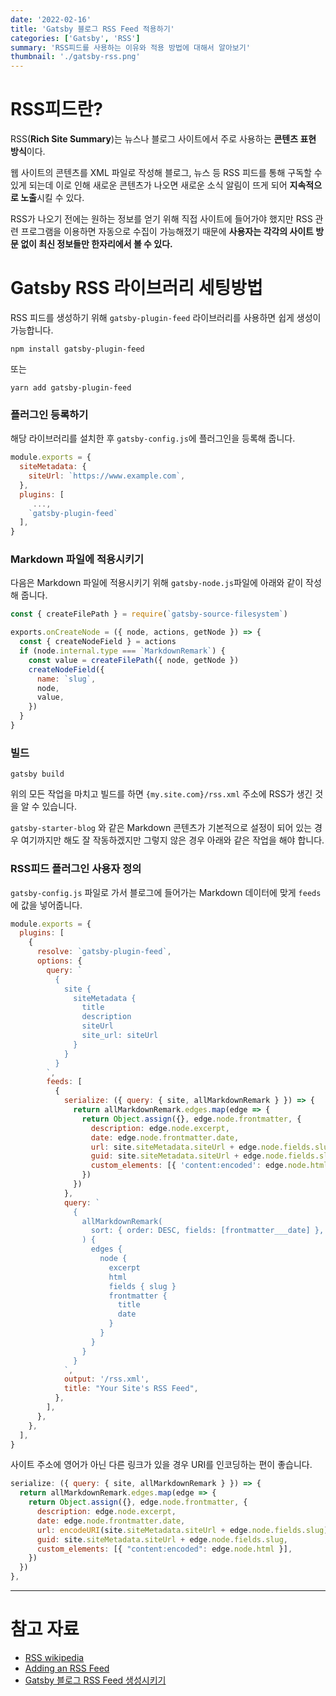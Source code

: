 ```yaml
---
date: '2022-02-16'
title: 'Gatsby 블로그 RSS Feed 적용하기'
categories: ['Gatsby', 'RSS']
summary: 'RSS피드를 사용하는 이유와 적용 방법에 대해서 알아보기'
thumbnail: './gatsby-rss.png'
---
```


# RSS피드란?

RSS(**Rich Site Summary**)는 뉴스나 블로그 사이트에서 주로 사용하는 **콘텐츠 표현 방식**이다.

웹 사이트의 콘텐츠를 XML 파일로 작성해 블로그, 뉴스 등 RSS 피드를 통해 구독할 수 있게 되는데 이로 인해 새로운 콘텐츠가 나오면 새로운 소식 알림이 뜨게 되어 **지속적으로 노출**시킬 수 있다.

RSS가 나오기 전에는 원하는 정보를 얻기 위해 직접 사이트에 들어가야 했지만 RSS 관련 프로그램을 이용하면 자동으로 수집이 가능해졌기 때문에 **사용자는 각각의 사이트 방문 없이 최신 정보들만 한자리에서 볼 수 있다.**

# Gatsby RSS 라이브러리 세팅방법

RSS 피드를 생성하기 위해 `gatsby-plugin-feed` 라이브러리를 사용하면 쉽게 생성이 가능합니다.

```
npm install gatsby-plugin-feed
```

또는

```
yarn add gatsby-plugin-feed
```

### 플러그인 등록하기

해당 라이브러리를 설치한 후 `gatsby-config.js`에 플러그인을 등록해 줍니다.

```js
module.exports = {
  siteMetadata: {
    siteUrl: `https://www.example.com`,
  },
  plugins: [
     ...,
    `gatsby-plugin-feed`
  ],
}
```

### Markdown 파일에 적용시키기

다음은 Markdown 파일에 적용시키기 위해 `gatsby-node.js`파일에 아래와 같이 작성해 줍니다.

```js
const { createFilePath } = require(`gatsby-source-filesystem`)

exports.onCreateNode = ({ node, actions, getNode }) => {
  const { createNodeField } = actions
  if (node.internal.type === `MarkdownRemark`) {
    const value = createFilePath({ node, getNode })
    createNodeField({
      name: `slug`,
      node,
      value,
    })
  }
}
```

### 빌드

```
gatsby build
```

위의 모든 작업을 마치고 빌드를 하면 `{my.site.com}/rss.xml` 주소에 RSS가 생긴 것을 알 수 있습니다.

`gatsby-starter-blog` 와 같은 Markdown 콘텐츠가 기본적으로 설정이 되어 있는 경우 여기까지만 해도 잘 작동하겠지만 그렇지 않은 경우 아래와 같은 작업을 해야 합니다.

### RSS피드 플러그인 사용자 정의

`gatsby-config.js` 파일로 가서 블로그에 들어가는 Markdown 데이터에 맞게 `feeds`에 값을 넣어줍니다.

```js
module.exports = {
  plugins: [
    {
      resolve: `gatsby-plugin-feed`,
      options: {
        query: `
          {
            site {
              siteMetadata {
                title
                description
                siteUrl
                site_url: siteUrl
              }
            }
          }
        `,
        feeds: [
          {
            serialize: ({ query: { site, allMarkdownRemark } }) => {
              return allMarkdownRemark.edges.map(edge => {
                return Object.assign({}, edge.node.frontmatter, {
                  description: edge.node.excerpt,
                  date: edge.node.frontmatter.date,
                  url: site.siteMetadata.siteUrl + edge.node.fields.slug,
                  guid: site.siteMetadata.siteUrl + edge.node.fields.slug,
                  custom_elements: [{ 'content:encoded': edge.node.html }],
                })
              })
            },
            query: `
              {
                allMarkdownRemark(
                  sort: { order: DESC, fields: [frontmatter___date] },
                ) {
                  edges {
                    node {
                      excerpt
                      html
                      fields { slug }
                      frontmatter {
                        title
                        date
                      }
                    }
                  }
                }
              }
            `,
            output: '/rss.xml',
            title: "Your Site's RSS Feed",
          },
        ],
      },
    },
  ],
}
```

사이트 주소에 영어가 아닌 다른 링크가 있을 경우 URI를 인코딩하는 편이 좋습니다.

```js
serialize: ({ query: { site, allMarkdownRemark } }) => {
  return allMarkdownRemark.edges.map(edge => {
    return Object.assign({}, edge.node.frontmatter, {
      description: edge.node.excerpt,
      date: edge.node.frontmatter.date,
      url: encodeURI(site.siteMetadata.siteUrl + edge.node.fields.slug),
      guid: site.siteMetadata.siteUrl + edge.node.fields.slug,
      custom_elements: [{ "content:encoded": edge.node.html }],
    })
  })
},
```

---

# 참고 자료

- [RSS wikipedia](https://ko.wikipedia.org/wiki/RSS)
- [Adding an RSS Feed](https://www.gatsbyjs.com/docs/how-to/adding-common-features/adding-an-rss-feed/)
- [Gatsby 블로그 RSS Feed 생성시키기](https://ha-young.github.io/2020/gatsby/Gatsby-%EB%B8%94%EB%A1%9C%EA%B7%B8-RSS-Feed-%EC%83%9D%EC%84%B1%EC%8B%9C%ED%82%A4%EA%B8%B0/)
